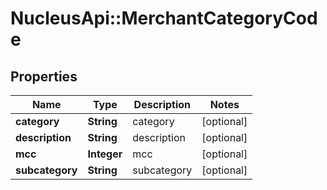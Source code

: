 # NucleusApi::MerchantCategoryCode

## Properties
Name | Type | Description | Notes
------------ | ------------- | ------------- | -------------
**category** | **String** | category | [optional] 
**description** | **String** | description | [optional] 
**mcc** | **Integer** | mcc | [optional] 
**subcategory** | **String** | subcategory | [optional] 



